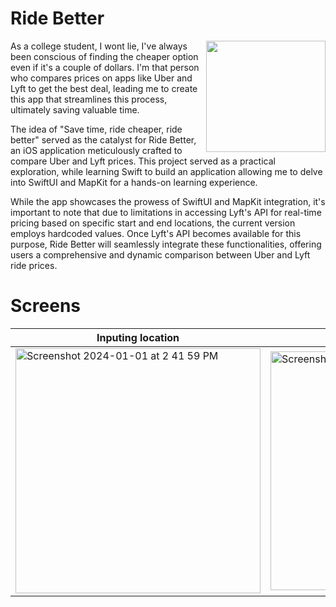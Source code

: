 # Ride Better

<img src="https://github.com/mary1afshar/rideBetter/assets/59989874/d2996f89-8535-4e00-be73-96e7d87b6ec3" align="right"
     alt="" width="191" height="178">

As a college student, I wont lie, I've always been conscious of finding the cheaper option even if it's a couple of dollars. I'm that person who compares prices on apps like Uber and Lyft to get the best deal, leading me to create this app that streamlines this process, ultimately saving valuable time.

The idea of "Save time, ride cheaper, ride better" served as the catalyst for Ride Better, an iOS application meticulously crafted to compare Uber and Lyft prices. This project served as a practical exploration, while learning Swift to build an application allowing me to delve into SwiftUI and MapKit for a hands-on learning experience.

While the app showcases the prowess of SwiftUI and MapKit integration, it's important to note that due to limitations in accessing Lyft's API for real-time pricing based on specific start and end locations, the current version employs hardcoded values. Once Lyft's API becomes available for this purpose, Ride Better will seamlessly integrate these functionalities, offering users a comprehensive and dynamic comparison between Uber and Lyft ride prices.

# Screens
| Inputing location | Show Details |  Confirm Address | Price Comparison |
| ------------- | ------------- | ------------- | ------------- |
| <img width="392" alt="Screenshot 2024-01-01 at 2 41 59 PM" src="https://github.com/mary1afshar/rideBetter/assets/59989874/fe504f90-37a6-40e5-a287-1d33ea89269b"> | <img width="382" alt="Screenshot 2024-01-01 at 2 42 08 PM" src="https://github.com/mary1afshar/rideBetter/assets/59989874/535fd4ad-8e00-4ff6-aef1-7cebcbfae561"> | <img width="380" alt="Screenshot 2024-01-01 at 2 43 03 PM" src="https://github.com/mary1afshar/rideBetter/assets/59989874/60362872-578b-412d-b7e7-f0ce872968c9"> | <img width="392" alt="Screenshot 2024-01-01 at 2 43 12 PM" src="https://github.com/mary1afshar/rideBetter/assets/59989874/ce6eb7cf-8722-424b-ae05-0baff2f88b91"> |

